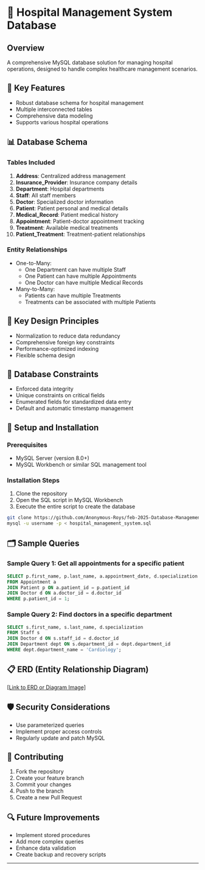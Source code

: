 # 🏥 Hospital Management System Database

## Overview
A comprehensive MySQL database solution for managing hospital operations, designed to handle complex healthcare management scenarios.

## 🌟 Key Features
- Robust database schema for hospital management
- Multiple interconnected tables
- Comprehensive data modeling
- Supports various hospital operations

## 📊 Database Schema

### Tables Included
1. **Address**: Centralized address management
2. **Insurance_Provider**: Insurance company details
3. **Department**: Hospital departments
4. **Staff**: All staff members
5. **Doctor**: Specialized doctor information
6. **Patient**: Patient personal and medical details
7. **Medical_Record**: Patient medical history
8. **Appointment**: Patient-doctor appointment tracking
9. **Treatment**: Available medical treatments
10. **Patient_Treatment**: Treatment-patient relationships

### Entity Relationships
- One-to-Many: 
  - One Department can have multiple Staff
  - One Patient can have multiple Appointments
  - One Doctor can have multiple Medical Records
- Many-to-Many: 
  - Patients can have multiple Treatments
  - Treatments can be associated with multiple Patients

## 🔑 Key Design Principles
- Normalization to reduce data redundancy
- Comprehensive foreign key constraints
- Performance-optimized indexing
- Flexible schema design

## 📝 Database Constraints
- Enforced data integrity
- Unique constraints on critical fields
- Enumerated fields for standardized data entry
- Default and automatic timestamp management

## 🚀 Setup and Installation

### Prerequisites
- MySQL Server (version 8.0+)
- MySQL Workbench or similar SQL management tool

### Installation Steps
1. Clone the repository
2. Open the SQL script in MySQL Workbench
3. Execute the entire script to create the database

```bash
git clone https://github.com/Anonymous-Roys/feb-2025-Database-Management-System-Anonymous-Roys.git
mysql -u username -p < hospital_management_system.sql
```

## 🗂️ Sample Queries

### Sample Query 1: Get all appointments for a specific patient
```sql
SELECT p.first_name, p.last_name, a.appointment_date, d.specialization
FROM Appointment a
JOIN Patient p ON a.patient_id = p.patient_id
JOIN Doctor d ON a.doctor_id = d.doctor_id
WHERE p.patient_id = 1;
```

### Sample Query 2: Find doctors in a specific department
```sql
SELECT s.first_name, s.last_name, d.specialization
FROM Staff s
JOIN Doctor d ON s.staff_id = d.doctor_id
JOIN Department dept ON s.department_id = dept.department_id
WHERE dept.department_name = 'Cardiology';
```

## 📋 ERD (Entity Relationship Diagram)
[\[Link to ERD or Diagram Image\]](https://www.mermaidchart.com/raw/1361226d-2f0d-4097-99a3-d3c8f75b2f67?theme=dark&version=v0.1&format=svg)

## 🛡️ Security Considerations
- Use parameterized queries
- Implement proper access controls
- Regularly update and patch MySQL

## 🤝 Contributing
1. Fork the repository
2. Create your feature branch
3. Commit your changes
4. Push to the branch
5. Create a new Pull Request


## 🔍 Future Improvements
- Implement stored procedures
- Add more complex queries
- Enhance data validation
- Create backup and recovery scripts

---